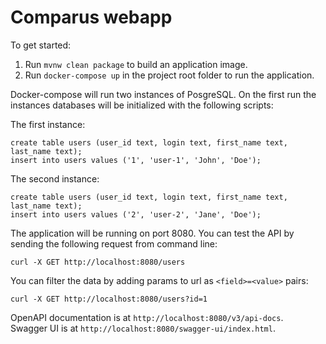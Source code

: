 # Comparus webapp

To get started:

1. Run `mvnw clean package` to build an application image.
2. Run `docker-compose up` in the project root folder to run the application.

Docker-compose will run two instances of PosgreSQL. On the first run the instances databases will be initialized 
with the following scripts:

The first instance:

`create table users (user_id text, login text, first_name text, last_name text);`<br/>
`insert into users values ('1', 'user-1', 'John', 'Doe');`

The second instance:

`create table users (user_id text, login text, first_name text, last_name text);`<br/>
`insert into users values ('2', 'user-2', 'Jane', 'Doe');`

The application will be running on port 8080. You can test the API by sending the following request from command line:

`curl -X GET http://localhost:8080/users`

You can filter the data by adding params to url as `<field>=<value>` pairs:

`curl -X GET http://localhost:8080/users?id=1`

OpenAPI documentation is at `http://localhost:8080/v3/api-docs`.<br/>
Swagger UI is at `http://localhost:8080/swagger-ui/index.html`.

